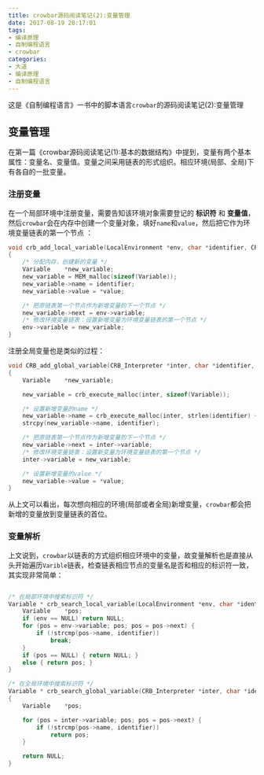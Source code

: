 ```yaml
---
title: crowbar源码阅读笔记(2):变量管理
date: 2017-08-19 20:17:01
tags:
- 编译原理
- 自制编程语言
- crowbar
categories:
- 大道
- 编译原理
- 自制编程语言
---
```


这是《自制编程语言》一书中的脚本语言`crowbar`的源码阅读笔记(2):变量管理

## 变量管理

在第一篇《crowbar源码阅读笔记(1):基本的数据结构》中提到，变量有两个基本属性：变量名、变量值。变量之间采用链表的形式组织。相应环境(局部、全局)下有各自的一批变量。

### 注册变量

在一个局部环境中注册变量，需要告知该环境对象需要登记的 **标识符** 和 **变量值**，然后`crowbar`会在内存中创建一个变量对象，填好`name`和`value`，然后把它作为环境变量链表的第一个节点 ：
```c
void crb_add_local_variable(LocalEnvironment *env, char *identifier, CRB_Value *value)
{
    /* 分配内存，创建新的变量 */
    Variable    *new_variable;
    new_variable = MEM_malloc(sizeof(Variable));
    new_variable->name = identifier;
    new_variable->value = *value;

    /* 把原链表第一个节点作为新增变量的下一个节点 */
    new_variable->next = env->variable;
    /* 修改环境变量链表：设置新增变量为环境变量链表的第一个节点 */
    env->variable = new_variable;
}
```

注册全局变量也是类似的过程：

<!-- more -->
```c
void CRB_add_global_variable(CRB_Interpreter *inter, char *identifier, CRB_Value *value)
{
    Variable    *new_variable;

    new_variable = crb_execute_malloc(inter, sizeof(Variable));

    /* 设置新增变量的name */
    new_variable->name = crb_execute_malloc(inter, strlen(identifier) + 1);
    strcpy(new_variable->name, identifier);

    /* 把原链表第一个节点作为新增变量的下一个节点 */
    new_variable->next = inter->variable;
    /* 修改环境变量链表：设置新变量为环境变量链表的第一个节点 */
    inter->variable = new_variable;

    /* 设置新增变量的value */
    new_variable->value = *value;
}
```

从上文可以看出，每次想向相应的环境(局部或者全局)新增变量，`crowbar`都会把新增的变量放到变量链表的首位。

### 变量解析

上文说到，`crowbar`以链表的方式组织相应环境中的变量，故变量解析也是直接从头开始遍历`Varible`链表，检查链表相应节点的变量名是否和相应的标识符一致，其实现非常简单：

```c

/* 在局部环境中搜索标识符 */
Variable * crb_search_local_variable(LocalEnvironment *env, char *identifier) {
    Variable    *pos;
    if (env == NULL) return NULL;
    for (pos = env->variable; pos; pos = pos->next) {
        if (!strcmp(pos->name, identifier))
            break;
    }
    if (pos == NULL) { return NULL; } 
    else { return pos; }
}

/* 在全局环境中搜索标识符 */
Variable * crb_search_global_variable(CRB_Interpreter *inter, char *identifier)
{
    Variable    *pos;

    for (pos = inter->variable; pos; pos = pos->next) {
        if (!strcmp(pos->name, identifier))
            return pos;
    }

    return NULL;
}
```
